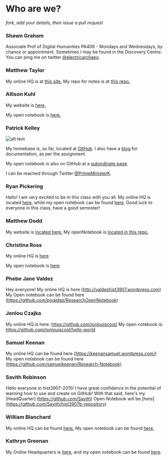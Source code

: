 # Who are we?

*fork, add your details, then issue a pull request*

### Shawn Graham

Associate Prof of Digital Humanities
PA406 - Mondays and Wednesdays, by chance or appointment. Sometimes I may be found in the Discovery Centre. You can ping me on twitter [@electricarchaeo](http://twitter.com/electricarchaeo).

### Matthew Taylor

My online HQ is at [this site.](http://www.MATTHEWPORTFOLIO.COM)
My repo for notes is at [this repo.](https://github.com/Ottawagunner/ResearchHistoryNotes)

### Allison Kuhl

My website is [here.](http://2kuhl4u.wordpress.com/)

My open notebook is [here.](https://github.com/AllisonKuhl/my-research-notebook)

### Patrick Kelley
![alt text](https://pbs.twimg.com/profile_images/2746337559/1460ca3cc59a2459ec258159eb299b70.jpeg "Gorgeous, huh?  It's just your reflection in my forehead.")

My homebase is, so far, located at [GitHub](https://github.com/Prytanis).  I also have a [blog](http://primeministerkelley.blogspot.ca/) for documentation, as per the assignment.

My open notebook is also on GitHub at a [subordinate page](https://github.com/Prytanis/HIST3907B-ResearchNotes).

I can be reached through Twitter [@PrimeMinisterK](http://twitter.com/@PrimeMinisterK).

### Ryan Pickering

Hello! I am very excited to be in this class with you all. My online HQ is located [here](http://ryanpickering.github.io), while my open notebook can be found [here](https://github.com/ryanpickering/research-notebook-hist3907b). Good luck to everyone in this class, have a good semester!

### Matthew Dodd

My website is [located here.](http://www.matthew-dodd.com)
My openNotebook is [located in this repo.](https://github.com/matthewdodd/hist3907b/tree/master/openNotebook)

### Christina Ross

My online HQ is [here](https://github.com/Xtina-R)

My open notebook is [here](https://github.com/Xtina-R/Exercise-Notebook).

### Phebe Jane Valdez

Hey everyone!
My online HQ is here (http://valdezhist3907.wordpress.com)
My Open notebook can be found here (https://github.com/pjvaldez/ResearchOpenNotebook)

### Jonlou Czajka
My online HQ is here: https://github.com/jonlouiscool/
My open notebook is: https://github.com/jonlouiscool/hello-world

### Samuel Keenan

My online HQ can be found here (https://keenansamuel.wordpress.com/)
My open notebook can be found here (https://github.com/samuelkeenan/Research-Notebook)

### Savith Robinson

Hello everyone in hist3907-2015!
I have great confidence in the potential of learning how to use and create on GitHub!
With that said, here's my [HeadQuarter] (https://github.com/Savith)
Open Notebook will be [here] (https://github.com/Savith/hist3907b-repository)

### William Blanchard

My online HQ can be found [here.](http://williamblanchardhq.wordpress.com)
My open notebook can be found [here.](https://github.com/wblancha/hist3907-notebook)

### Kathryn Greenan

My Online Headquarters is [here](http://complexbydegree.wordpress.com), and my open notebook can be found [here](https://github.com/katgreenan/my-research-notebook).
